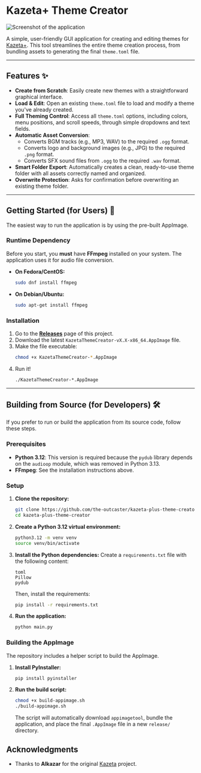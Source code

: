 # Kazeta+ Theme Creator

![Screenshot of the application](https://i.imgur.com/Uhk0u0d.png)

A simple, user-friendly GUI application for creating and editing themes for [Kazeta+](https://github.com/the-outcaster/kazeta-plus). This tool streamlines the entire theme creation process, from bundling assets to generating the final `theme.toml` file.

---

## Features ✨

* **Create from Scratch**: Easily create new themes with a straightforward graphical interface.
* **Load & Edit**: Open an existing `theme.toml` file to load and modify a theme you've already created.
* **Full Theming Control**: Access all `theme.toml` options, including colors, menu positions, and scroll speeds, through simple dropdowns and text fields.
* **Automatic Asset Conversion**:
    * Converts BGM tracks (e.g., MP3, WAV) to the required `.ogg` format.
    * Converts logo and background images (e.g., JPG) to the required `.png` format.
    * Converts SFX sound files from `.ogg` to the required `.wav` format.
* **Smart Folder Export**: Automatically creates a clean, ready-to-use theme folder with all assets correctly named and organized.
* **Overwrite Protection**: Asks for confirmation before overwriting an existing theme folder.

---

## Getting Started (for Users) 🚀

The easiest way to run the application is by using the pre-built AppImage.

### Runtime Dependency

Before you start, you **must** have **FFmpeg** installed on your system. The application uses it for audio file conversion.

* **On Fedora/CentOS:**
    ```bash
    sudo dnf install ffmpeg
    ```
* **On Debian/Ubuntu:**
    ```bash
    sudo apt-get install ffmpeg
    ```

### Installation

1.  Go to the **[Releases](https://github.com/the-outcaster/kazeta-plus-theme-creator/releases)** page of this project.
2.  Download the latest `KazetaThemeCreator-vX.X-x86_64.AppImage` file.
3.  Make the file executable:
    ```bash
    chmod +x KazetaThemeCreator-*.AppImage
    ```
4.  Run it!
    ```bash
    ./KazetaThemeCreator-*.AppImage
    ```

---

## Building from Source (for Developers) 🛠️

If you prefer to run or build the application from its source code, follow these steps.

### Prerequisites

* **Python 3.12**: This version is required because the `pydub` library depends on the `audioop` module, which was removed in Python 3.13.
* **FFmpeg**: See the installation instructions above.

### Setup

1.  **Clone the repository:**
    ```bash
    git clone https://github.com/the-outcaster/kazeta-plus-theme-creator.git
    cd kazeta-plus-theme-creator
    ```

2.  **Create a Python 3.12 virtual environment:**
    ```bash
    python3.12 -m venv venv
    source venv/bin/activate
    ```

3.  **Install the Python dependencies:**
    Create a `requirements.txt` file with the following content:
    ```
    toml
    Pillow
    pydub
    ```
    Then, install the requirements:
    ```bash
    pip install -r requirements.txt
    ```

4.  **Run the application:**
    ```bash
    python main.py
    ```

### Building the AppImage

The repository includes a helper script to build the AppImage.

1.  **Install PyInstaller:**
    ```bash
    pip install pyinstaller
    ```

2.  **Run the build script:**
    ```bash
    chmod +x build-appimage.sh
    ./build-appimage.sh
    ```
    The script will automatically download `appimagetool`, bundle the application, and place the final `.AppImage` file in a new `release/` directory.

## Acknowledgments

* Thanks to **Alkazar** for the original [Kazeta](https://github.com/kazetaos/kazeta) project.
